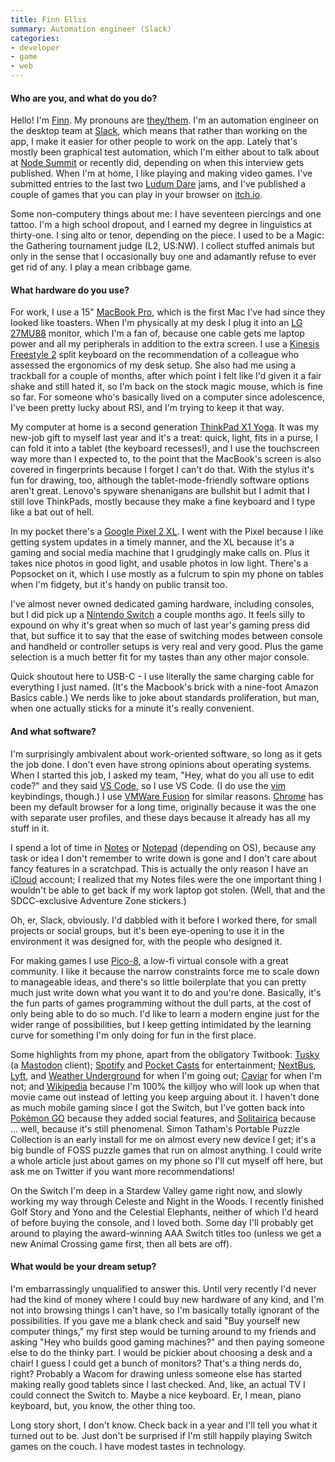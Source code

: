 ```yaml
---
title: Finn Ellis
summary: Automation engineer (Slack)
categories:
- developer
- game
- web
---
```


#### Who are you, and what do you do?

Hello! I'm [Finn](https://twitter.com/relsqui "Finn's Twitter account."). My pronouns are [they/them](http://pronoun.is/they "Examples of they/them pronouns."). I'm an automation engineer on the desktop team at [Slack][], which means that rather than working on the app, I make it easier for other people to work on the app. Lately that's mostly been graphical test automation, which I'm either about to talk about at [Node Summit](http://www.nodesummit.com/ "A Node conference.") or recently did, depending on when this interview gets published. When I'm at home, I like playing and making video games. I've submitted entries to the last two [Ludum Dare](http://ldjam.com/ "A worldwide game jam.") jams, and I've published a couple of games that you can play in your browser on [itch.io](https://relsqui.itch.io "Finn's itch.io account.").

Some non-computery things about me: I have seventeen piercings and one tattoo. I'm a high school dropout, and I earned my degree in linguistics at thirty-one. I sing alto or tenor, depending on the piece. I used to be a Magic: the Gathering tournament judge (L2, US:NW). I collect stuffed animals but only in the sense that I occasionally buy one and adamantly refuse to ever get rid of any. I play a mean cribbage game.

#### What hardware do you use?

For work, I use a 15" [MacBook Pro][macbook-pro], which is the first Mac I've had since they looked like toasters. When I'm physically at my desk I plug it into an [LG 27MU88][27mu88-w] monitor, which I'm a fan of, because one cable gets me laptop power and all my peripherals in addition to the extra screen. I use a [Kinesis Freestyle 2][freestyle2-mac] split keyboard on the recommendation of a colleague who assessed the ergonomics of my desk setup. She also had me using a trackball for a couple of months, after which point I felt like I'd given it a fair shake and still hated it, so I'm back on the stock magic mouse, which is fine so far. For someone who's basically lived on a computer since adolescence, I've been pretty lucky about RSI, and I'm trying to keep it that way.

My computer at home is a second generation [ThinkPad X1 Yoga][thinkpad-x1-yoga]. It was my new-job gift to myself last year and it's a treat: quick, light, fits in a purse, I can fold it into a tablet (the keyboard recesses!), and I use the touchscreen way more than I expected to, to the point that the MacBook's screen is also covered in fingerprints because I forget I can't do that. With the stylus it's fun for drawing, too, although the tablet-mode-friendly software options aren't great. Lenovo's spyware shenanigans are bullshit but I admit that I still love ThinkPads, mostly because they make a fine keyboard and I type like a bat out of hell.

In my pocket there's a [Google Pixel 2 XL][pixel-2-xl]. I went with the Pixel because I like getting system updates in a timely manner, and the XL because it's a gaming and social media machine that I grudgingly make calls on. Plus it takes nice photos in good light, and usable photos in low light. There's a Popsocket on it, which I use mostly as a fulcrum to spin my phone on tables when I'm fidgety, but it's handy on public transit too.

I've almost never owned dedicated gaming hardware, including consoles, but I did pick up a [Nintendo Switch][switch.2] a couple months ago. It feels silly to expound on why it's great when so much of last year's gaming press did that, but suffice it to say that the ease of switching modes between console and handheld or controller setups is very real and very good. Plus the game selection is a much better fit for my tastes than any other major console.

Quick shoutout here to USB-C - I use literally the same charging cable for everything I just named. (It's the Macbook's brick with a nine-foot Amazon Basics cable.) We nerds like to joke about standards proliferation, but man, when one actually sticks for a minute it's really convenient.

#### And what software?

I'm surprisingly ambivalent about work-oriented software, so long as it gets the job done. I don't even have strong opinions about operating systems. When I started this job, I asked my team, "Hey, what do you all use to edit code?" and they said [VS Code][visual-studio-code], so I use VS Code. (I do use the [vim][] keybindings, though.) I use [VMWare Fusion][vmware-fusion] for similar reasons. [Chrome][] has been my default browser for a long time, originally because it was the one with separate user profiles, and these days because it already has all my stuff in it.

I spend a lot of time in [Notes][] or [Notepad][] (depending on OS), because any task or idea I don't remember to write down is gone and I don't care about fancy features in a scratchpad. This is actually the only reason I have an [iCloud][] account; I realized that my Notes files were the one important thing I wouldn't be able to get back if my work laptop got stolen. (Well, that and the SDCC-exclusive Adventure Zone stickers.)

Oh, er, Slack, obviously. I'd dabbled with it before I worked there, for small projects or social groups, but it's been eye-opening to use it in the environment it was designed for, with the people who designed it.

For making games I use [Pico-8][], a low-fi virtual console with a great community. I like it because the narrow constraints force me to scale down to manageable ideas, and there's so little boilerplate that you can pretty much just write down what you want it to do and you're done. Basically, it's the fun parts of games programming without the dull parts, at the cost of only being able to do so much. I'd like to learn a modern engine just for the wider range of possibilities, but I keep getting intimidated by the learning curve for something I'm only doing for fun in the first place.

Some highlights from my phone, apart from the obligatory Twitbook: [Tusky][tusky-android] (a [Mastodon][] client); [Spotify][spotify-android] and [Pocket Casts][pocket-casts-android] for entertainment; [NextBus][nextbus-android], [Lyft][lyft-android], and [Weather Underground][weather-underground-android] for when I'm going out; [Caviar][caviar-android] for when I'm not; and [Wikipedia][wikipedia-android] because I'm 100% the killjoy who will look up when that movie came out instead of letting you keep arguing about it. I haven't done as much mobile gaming since I got the Switch, but I've gotten back into [Pokémon GO][pokemon-go-android] because they added social features, and [Solitairica][] because ... well, because it's still phenomenal. Simon Tatham's Portable Puzzle Collection is an early install for me on almost every new device I get; it's a big bundle of FOSS puzzle games that run on almost anything. I could write a whole article just about games on my phone so I'll cut myself off here, but ask me on Twitter if you want more recommendations!

On the Switch I'm deep in a Stardew Valley game right now, and slowly working my way through Celeste and Night in the Woods. I recently finished Golf Story and Yono and the Celestial Elephants, neither of which I'd heard of before buying the console, and I loved both. Some day I'll probably get around to playing the award-winning AAA Switch titles too (unless we get a new Animal Crossing game first, then all bets are off).

#### What would be your dream setup?

I'm embarrassingly unqualified to answer this. Until very recently I'd never had the kind of money where I could buy new hardware of any kind, and I'm not into browsing things I can't have, so I'm basically totally ignorant of the possibilities. If you gave me a blank check and said "Buy yourself new computer things," my first step would be turning around to my friends and asking "Hey who builds good gaming machines?" and then paying someone else to do the thinky part. I would be pickier about choosing a desk and a chair! I guess I could get a bunch of monitors? That's a thing nerds do, right? Probably a Wacom for drawing unless someone else has started making really good tablets since I last checked. And, like, an actual TV I could connect the Switch to. Maybe a nice keyboard. Er, I mean, piano keyboard, but, you know, the other thing too.

Long story short, I don't know. Check back in a year and I'll tell you what it turned out to be. Just don't be surprised if I'm still happily playing Switch games on the couch. I have modest tastes in technology.

[27mu88-w]: https://www.amazon.com/LG-Electronics-27MU88-W-27-Inch-LED-lit/dp/B01LG5RY74 "A 27 inch LED monitor."
[freestyle2-mac]: https://www.kinesis-ergo.com/shop/freestyle2-for-mac/ "An ergonomic keyboard."
[macbook-pro]: https://www.apple.com/macbook-pro/ "A laptop."
[pixel-2-xl]: https://en.wikipedia.org/wiki/Pixel_2 "A 6 inch Android smartphone."
[switch.2]: https://www.nintendo.com/switch/ "A gaming console."
[thinkpad-x1-yoga]: https://www.lenovo.com/us/en/laptops/thinkpad/thinkpad-yoga/Thinkpad-X1-Yoga-2nd-Gen/p/22TP2TXX12Y "A 14 inch 2-in-one PC laptop/tablet."
[caviar-android]: https://play.google.com/store/apps/details?id=com.trycaviar.customer "A food delivery app."
[chrome]: https://www.google.com/intl/en/chrome/browser/ "A WebKit-based browser, where each tab runs in its own thread."
[icloud]: https://www.apple.com/icloud/ "A cloud service."
[lyft-android]: https://play.google.com/store/apps/details?id=me.lyft.android "An app for requesting a car ride."
[mastodon]: https://mastodon.social/about "A decentralised social network."
[nextbus-android]: https://play.google.com/store/apps/details?id=com.nextbus.mobile&hl=en "An app for tracking public transport."
[notepad]: https://en.wikipedia.org/wiki/Notepad_(software) "A simple text editor included with Windows."
[notes]: https://en.wikipedia.org/wiki/Notes_(Apple) "A note-taking application included with Mac OS X."
[pico-8]: https://www.lexaloffle.com/pico-8.php "A software gaming console."
[pocket-casts-android]: https://play.google.com/store/apps/details?id=au.com.shiftyjelly.pocketcasts&hl=en "A podcast app."
[pokemon-go-android]: https://play.google.com/store/apps/details?id=com.nianticlabs.pokemongo "An AR game about catching monsters in small balls."
[slack]: https://slack.com/ "A collaboration service."
[solitairica]: https://store.steampowered.com/app/463980/Solitairica/ "A solitaire/RPG mashup."
[spotify-android]: https://play.google.com/store/apps/details?id=com.spotify.music "An Android client for the music service."
[tusky-android]: https://tuskyapp.github.io/ "A Mastodon client."
[vim]: https://www.vim.org/ "A command-line text editor."
[visual-studio-code]: https://code.visualstudio.com/ "A development IDE."
[vmware-fusion]: https://www.vmware.com/products/fusion.html "A PC emulator for the Mac."
[weather-underground-android]: https://play.google.com/store/apps/details?id=com.wunderground.android.weather "A weather app."
[wikipedia-android]: https://play.google.com/store/apps/details?id=org.wikipedia "A client for the online encyclopedia."
